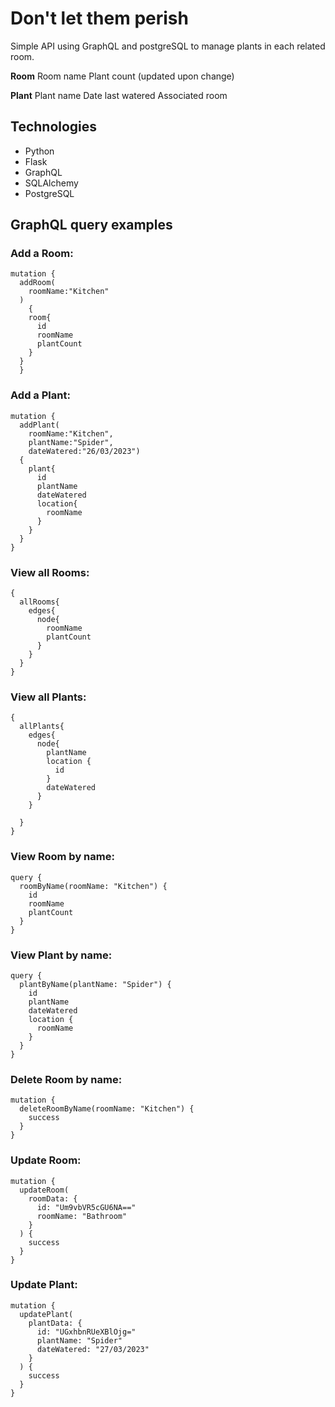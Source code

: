 # Don't let them perish

Simple API using GraphQL and postgreSQL to manage plants in each related room.

**Room**
Room name
Plant count (updated upon change)

**Plant**
Plant name
Date last watered
Associated room

## Technologies

- Python
- Flask
- GraphQL
- SQLAlchemy
- PostgreSQL

## GraphQL query examples

### Add a Room:

```
mutation {
  addRoom(
    roomName:"Kitchen"
  )
    {
    room{
      id
      roomName
      plantCount
    }
  }
  }

```

### Add a Plant:

```
mutation {
  addPlant(
    roomName:"Kitchen",
    plantName:"Spider",
    dateWatered:"26/03/2023")
  {
    plant{
      id
      plantName
      dateWatered
      location{
        roomName
      }
    }
  }
}

```

### View all Rooms:

```
{
  allRooms{
    edges{
      node{
        roomName
        plantCount
      }
    }
  }
}
```

### View all Plants:

```
{
  allPlants{
    edges{
      node{
        plantName
        location {
          id
        }
        dateWatered
      }
    }

  }
}
```

### View Room by name:

```
query {
  roomByName(roomName: "Kitchen") {
    id
    roomName
    plantCount
  }
}
```

### View Plant by name:

```
query {
  plantByName(plantName: "Spider") {
    id
    plantName
    dateWatered
    location {
      roomName
    }
  }
}
```

### Delete Room by name:

```
mutation {
  deleteRoomByName(roomName: "Kitchen") {
    success
  }
}
```

### Update Room:

```
mutation {
  updateRoom(
    roomData: {
      id: "Um9vbVR5cGU6NA=="
      roomName: "Bathroom"
    }
  ) {
    success
  }
}
```

### Update Plant:

```
mutation {
  updatePlant(
    plantData: {
      id: "UGxhbnRUeXBlOjg="
      plantName: "Spider"
      dateWatered: "27/03/2023"
    }
  ) {
    success
  }
}
```
